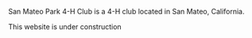 San Mateo Park 4-H Club is a 4-H club located in San Mateo, California.

This website is under construction
